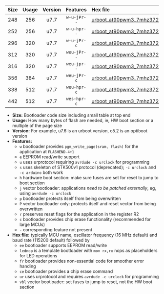 |Size|Usage|Version|Features|Hex file|
|:-:|:-:|:-:|:-:|:--|
|248|256|u7.7|`w-u-jPr--`|[urboot_at90pwm3_7mhz3728_57600bps_lednop_ur_vbl.hex](https://raw.githubusercontent.com/stefanrueger/urboot.hex/main/mcus/at90pwm3/fcpu_7mhz3728/57600_bps/urboot_at90pwm3_7mhz3728_57600bps_lednop_ur_vbl.hex)|
|252|256|u7.7|`w-u-hpr--`|[urboot_at90pwm3_7mhz3728_57600bps_lednop_fr_ur.hex](https://raw.githubusercontent.com/stefanrueger/urboot.hex/main/mcus/at90pwm3/fcpu_7mhz3728/57600_bps/urboot_at90pwm3_7mhz3728_57600bps_lednop_fr_ur.hex)|
|296|320|u7.7|`w-u-jPr-c`|[urboot_at90pwm3_7mhz3728_57600bps_lednop_fr_ce_ur_vbl.hex](https://raw.githubusercontent.com/stefanrueger/urboot.hex/main/mcus/at90pwm3/fcpu_7mhz3728/57600_bps/urboot_at90pwm3_7mhz3728_57600bps_lednop_fr_ce_ur_vbl.hex)|
|312|320|u7.7|`weu-jPr--`|[urboot_at90pwm3_7mhz3728_57600bps_ee_lednop_ur_vbl.hex](https://raw.githubusercontent.com/stefanrueger/urboot.hex/main/mcus/at90pwm3/fcpu_7mhz3728/57600_bps/urboot_at90pwm3_7mhz3728_57600bps_ee_lednop_ur_vbl.hex)|
|316|320|u7.7|`weu-jpr--`|[urboot_at90pwm3_7mhz3728_57600bps_ee_lednop_fr_ur_vbl.hex](https://raw.githubusercontent.com/stefanrueger/urboot.hex/main/mcus/at90pwm3/fcpu_7mhz3728/57600_bps/urboot_at90pwm3_7mhz3728_57600bps_ee_lednop_fr_ur_vbl.hex)|
|356|384|u7.7|`weu-jPr-c`|[urboot_at90pwm3_7mhz3728_57600bps_ee_lednop_fr_ce_ur_vbl.hex](https://raw.githubusercontent.com/stefanrueger/urboot.hex/main/mcus/at90pwm3/fcpu_7mhz3728/57600_bps/urboot_at90pwm3_7mhz3728_57600bps_ee_lednop_fr_ce_ur_vbl.hex)|
|338|512|u7.7|`weu-hpr-c`|[urboot_at90pwm3_7mhz3728_57600bps_ee_lednop_fr_ce_ur.hex](https://raw.githubusercontent.com/stefanrueger/urboot.hex/main/mcus/at90pwm3/fcpu_7mhz3728/57600_bps/urboot_at90pwm3_7mhz3728_57600bps_ee_lednop_fr_ce_ur.hex)|
|442|512|u7.7|`wes-hpr-c`|[urboot_at90pwm3_7mhz3728_57600bps_ee_lednop_fr_ce.hex](https://raw.githubusercontent.com/stefanrueger/urboot.hex/main/mcus/at90pwm3/fcpu_7mhz3728/57600_bps/urboot_at90pwm3_7mhz3728_57600bps_ee_lednop_fr_ce.hex)|

- **Size:** Bootloader code size including small table at top end
- **Usage:** How many bytes of flash are needed, ie, HW boot section or a multiple of the page size
- **Version:** For example, u7.6 is an urboot version, o5.2 is an optiboot version
- **Features:**
  + `w` bootloader provides `pgm_write_page(sram, flash)` for the application at `FLASHEND-4+1`
  + `e` EEPROM read/write support
  + `u` uses urprotocol requiring `avrdude -c urclock` for programming
  + `s` uses skeleton of STK500v1 protocol (deprecated); `-c urclock` and `-c arduino` both work
  + `h` hardware boot section: make sure fuses are set for reset to jump to boot section
  + `j` vector bootloader: applications *need to be patched externally*, eg, using `avrdude -c urclock`
  + `p` bootloader protects itself from being overwritten
  + `P` vector bootloader only: protects itself and reset vector from being overwritten
  + `r` preserves reset flags for the application in the register R2
  + `c` bootloader provides chip erase functionality (recommended for large MCUs)
  + `-` corresponding feature not present
- **Hex file:** typically MCU name, oscillator frequency (16 MHz default) and baud rate (115200 default) followed by
  + `ee` bootloader supports EEPROM read/write
  + `lednop` is a template bootloader with `mov rx,rx` nops as placeholders for LED operations
  + `fr` bootloader provides non-essential code for smoother error handing
  + `ce` bootloader provides a chip erase command
  + `ur` uses urprotocol and requires `avrdude -c urclock` for programming
  + `vbl` vector bootloader: set fuses to jump to reset, not the HW boot section
